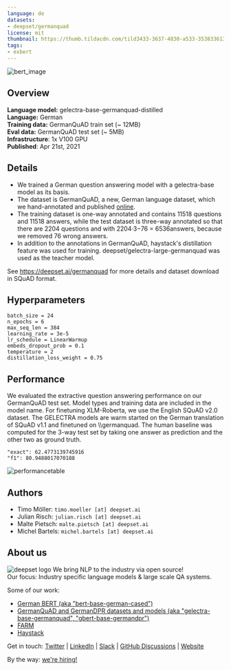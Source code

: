 ```yaml
---
language: de
datasets:
- deepset/germanquad
license: mit
thumbnail: https://thumb.tildacdn.com/tild3433-3637-4830-a533-353833613061/-/resize/720x/-/format/webp/germanquad.jpg
tags:
- exbert
---
```


![bert_image](https://thumb.tildacdn.com/tild3433-3637-4830-a533-353833613061/-/resize/720x/-/format/webp/germanquad.jpg)

## Overview
**Language model:** gelectra-base-germanquad-distilled   
**Language:** German  
**Training data:** GermanQuAD train set (~ 12MB)  
**Eval data:** GermanQuAD test set (~ 5MB)   
**Infrastructure**: 1x V100 GPU  
**Published**: Apr 21st, 2021

## Details
- We trained a German question answering model with a gelectra-base model as its basis.
- The dataset is GermanQuAD, a new, German language dataset, which we hand-annotated and published [online](https://deepset.ai/germanquad).
- The training dataset is one-way annotated and contains 11518 questions and 11518 answers, while the test dataset is three-way annotated so that there are 2204 questions and with 2204·3−76 = 6536answers, because we removed 76 wrong answers.
- In addition to the annotations in GermanQuAD, haystack's distillation feature was used for training. deepset/gelectra-large-germanquad was used as the teacher model.

See https://deepset.ai/germanquad for more details and dataset download in SQuAD format.

## Hyperparameters
```
batch_size = 24
n_epochs = 6
max_seq_len = 384
learning_rate = 3e-5
lr_schedule = LinearWarmup
embeds_dropout_prob = 0.1
temperature = 2
distillation_loss_weight = 0.75
```
## Performance
We evaluated the extractive question answering performance on our GermanQuAD test set.
Model types and training data are included in the model name. 
For finetuning XLM-Roberta, we use the English SQuAD v2.0 dataset.
The GELECTRA models are warm started on the German translation of SQuAD v1.1 and finetuned on \\\\germanquad. 
The human baseline was computed for the 3-way test set by taking one answer as prediction and the other two as ground truth.
```
"exact": 62.4773139745916
"f1": 80.9488017070188
```
![performancetable](https://lh3.google.com/u/0/d/1IFqkq8OZ7TFnGzxmW6eoxXSYa12f2M7O=w1970-h1546-iv1) 

## Authors
- Timo Möller: `timo.moeller [at] deepset.ai`
- Julian Risch: `julian.risch [at] deepset.ai`
- Malte Pietsch: `malte.pietsch [at] deepset.ai`
- Michel Bartels: `michel.bartels [at] deepset.ai`
## About us
![deepset logo](https://workablehr.s3.amazonaws.com/uploads/account/logo/476306/logo)
We bring NLP to the industry via open source!  
Our focus: Industry specific language models & large scale QA systems.  
  
Some of our work: 
- [German BERT (aka "bert-base-german-cased")](https://deepset.ai/german-bert)
- [GermanQuAD and GermanDPR datasets and models (aka "gelectra-base-germanquad", "gbert-base-germandpr")](https://deepset.ai/germanquad)
- [FARM](https://github.com/deepset-ai/FARM)
- [Haystack](https://github.com/deepset-ai/haystack/)

Get in touch:
[Twitter](https://twitter.com/deepset_ai) | [LinkedIn](https://www.linkedin.com/company/deepset-ai/) | [Slack](https://haystack.deepset.ai/community/join) | [GitHub Discussions](https://github.com/deepset-ai/haystack/discussions) | [Website](https://deepset.ai)

By the way: [we're hiring!](http://www.deepset.ai/jobs)